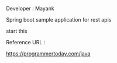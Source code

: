 Developer : Mayank

Spring boot sample application for rest apis

start this

Reference URL : 

https://programmertoday.com/java
